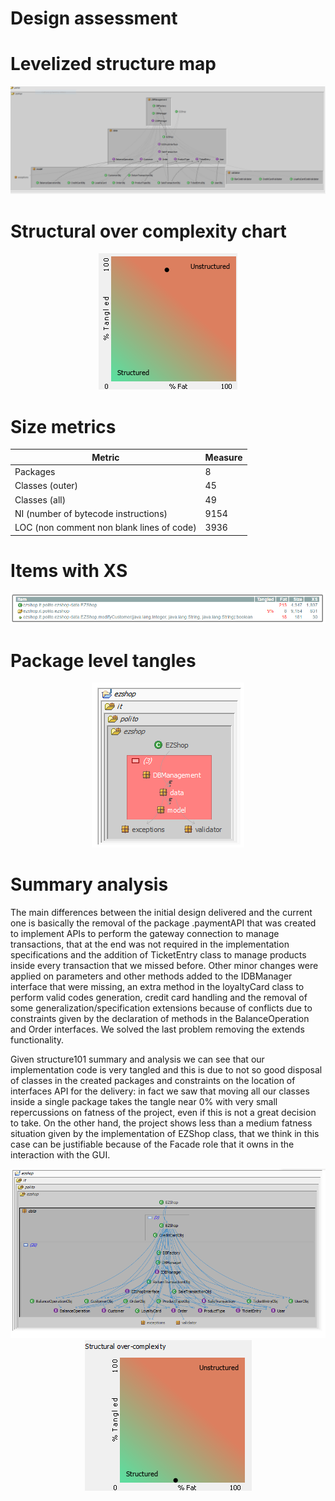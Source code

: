 # Design assessment

# Levelized structure map

<center><img src="./DesignAssessmentDiagrams/Levelized_structure_map.png"></img></center>

# Structural over complexity chart

<center><img src="./DesignAssessmentDiagrams/Structural_over_complexity_chart.png"></img></center>

# Size metrics

| Metric                                    | Measure |
| ----------------------------------------- | ------- |
| Packages                                  |     8   |
| Classes (outer)                           |    45   |
| Classes (all)                             |    49   |
| NI (number of bytecode instructions)      |   9154  |
| LOC (non comment non blank lines of code) |   3936  |

# Items with XS

<center><img src="./DesignAssessmentDiagrams/Items_with_XS.PNG"></img></center>

# Package level tangles

<center><img src="./DesignAssessmentDiagrams/Package_level_tangles.PNG"></img></center>

# Summary analysis

The main differences between the initial design delivered and the current one is basically the removal of the package 
.paymentAPI that was created to implement APIs to perform the gateway connection to manage transactions, that at the end was not required in the implementation specifications and the addition of TicketEntry class to manage products inside every transaction that we missed before. Other minor changes were applied on parameters and other methods added to the IDBManager interface that were missing, an extra method in the loyaltyCard class to perform valid codes generation, credit card handling and the removal of some generalization/specification extensions because of conflicts due to constraints given by the declaration of methods in the BalanceOperation and Order interfaces. We solved the last problem removing the extends functionality.

Given structure101 summary and analysis we can see that our implementation code is very tangled and this is due to not so good disposal of classes in the created packages and constraints on the location of interfaces API for the delivery: in fact we saw that moving all our classes inside a single package takes the tangle near 0% with very small repercussions on fatness of the project, even if this is not a great decision to take. On the other hand, the project shows less than a medium fatness situation given by the implementation of EZShop class, that we think in this case can be justifiable because of the Facade role that it owns in the interaction with the GUI.

<center><img src="./DesignAssessmentDiagrams/Summary_analysis_graph.png"></img></center>

<center><img src="./DesignAssessmentDiagrams/Summary_analysis_overall_complexity.png"></img></center>
